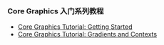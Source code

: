 ### Core Graphics 入门系列教程

* [Core Graphics Tutorial: Getting Started](https://www.raywenderlich.com/8003281-core-graphics-tutorial-getting-started#toc-anchor-012)
* [Core Graphics Tutorial: Gradients and Contexts](https://www.raywenderlich.com/10946920-core-graphics-tutorial-gradients-and-contexts)

